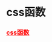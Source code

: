 # css函数

### <a href="https://www.runoob.com/cssref/css-functions.html" target="_blank" style="color:red">css函数</a> 